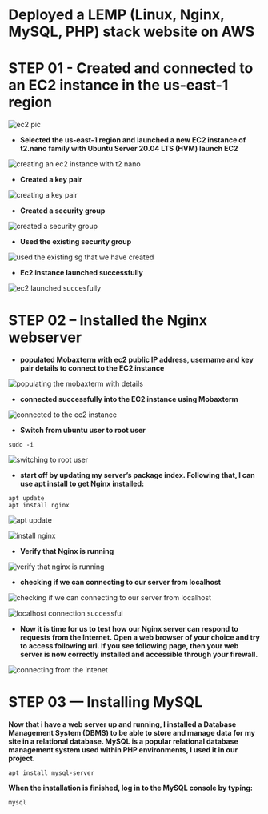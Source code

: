 
# Deployed a LEMP (Linux, Nginx, MySQL, PHP) stack website on AWS

# STEP 01 - Created and connected to an EC2 instance in the us-east-1 region

![ec2 pic](https://github.com/titusnangitech/LEMP-web-stack-implementation-project/assets/128609800/f43b1685-2d20-4b4d-b811-598b7960532c)

- **Selected the us-east-1 region and launched a new EC2 instance of t2.nano family with Ubuntu Server 20.04 LTS (HVM) launch EC2**

![creating an ec2 instance with t2 nano](https://github.com/titusnangitech/LEMP-web-stack-implementation-project/assets/128609800/67ef9089-e6f1-47c8-aa34-a8b757c75876)

- **Created a key pair**

![creating a key pair](https://github.com/titusnangitech/LEMP-web-stack-implementation-project/assets/128609800/2a786407-a7dc-4453-9aad-1b71c6e82796)

- **Created a security group**

![created a security group](https://github.com/titusnangitech/LEMP-web-stack-implementation-project/assets/128609800/f75c3051-822c-45b6-9c1e-c27bc34dcddc)

- **Used the existing security group**

![used the existing sg that we have created](https://github.com/titusnangitech/LEMP-web-stack-implementation-project/assets/128609800/09b6ee80-17ce-4606-8996-ff6b6a5efbfd)

- **Ec2 instance launched successfully**

![ec2 launched succesfully](https://github.com/titusnangitech/LEMP-web-stack-implementation-project/assets/128609800/50e3eced-4a1e-4de3-aa48-5b3b091e3be2)

# STEP 02 – Installed the Nginx webserver

- **populated Mobaxterm with ec2 public IP address, username and key pair details to connect to the EC2 instance**

![populating the mobaxterm with details](https://github.com/titusnangitech/LEMP-web-stack-implementation-project/assets/128609800/547bbb00-0465-40ce-a286-9792cd318fc8)



- **connected successfully into the EC2 instance using Mobaxterm**

![connected to the ec2 instance](https://github.com/titusnangitech/LEMP-web-stack-implementation-project/assets/128609800/f09d2a1a-68d9-47f5-9b24-efc6f5ef52b5)

- **Switch from ubuntu user to root user**

 ```
sudo -i

```
  
  
![switching to root user](https://github.com/titusnangitech/LEMP-web-stack-implementation-project/assets/128609800/cb88f52e-dc1e-4b4d-90f4-49387d12c203)

- **start off by updating my server’s package index. Following that, I can use apt install to get Nginx installed:**

```
apt update
apt install nginx
```
![apt update](https://github.com/titusnangitech/LEMP-web-stack-implementation-project/assets/128609800/cd192bec-dd02-46f5-a709-5a5e7947239f)

![install nginx](https://github.com/titusnangitech/LEMP-web-stack-implementation-project/assets/128609800/642531de-b1e9-4089-8bf1-a3806e81ee4e)


- **Verify that Nginx is running**

![verify that nginx is running](https://github.com/titusnangitech/LEMP-web-stack-implementation-project/assets/128609800/effc6966-8ea9-41bd-a3b5-7062f148d2aa)

  
- **checking if we can connecting to our server from localhost**

![checking if we can connecting to our server from localhost](https://github.com/titusnangitech/LEMP-web-stack-implementation-project/assets/128609800/059f5fb4-552f-4408-a3e7-bccff7379dac)

![localhost connection successful](https://github.com/titusnangitech/LEMP-web-stack-implementation-project/assets/128609800/39a163ac-e048-4fd6-bdec-8df22487daff)

- **Now it is time for us to test how our Nginx server can respond to requests from the Internet. Open a web browser of your choice and try to access following url. If you see following page, then your web server is now correctly installed and accessible through your firewall.**

  
![connecting from the intenet](https://github.com/titusnangitech/LEMP-web-stack-implementation-project/assets/128609800/1997cf0a-89a1-49a8-8ded-ad0ba2f3f874)

# STEP 03 — Installing MySQL

**Now that i have a web server up and running, I installed a Database Management System (DBMS) to be able to store and manage data for my site in a relational database. MySQL is a popular relational database management system used within PHP environments, I used it in our project.**

```
apt install mysql-server
```

**When the installation is finished, log in to the MySQL console by typing:**
```
mysql
```


